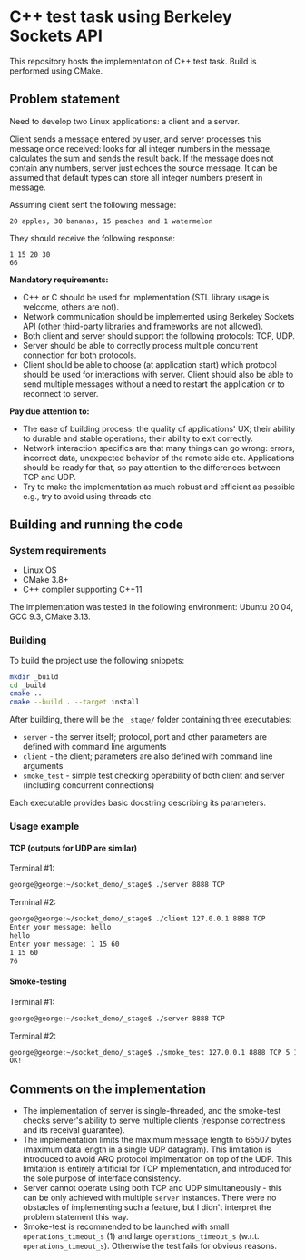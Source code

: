 # C++ test task using Berkeley Sockets API

This repository hosts the implementation of C++ test task. Build is performed using CMake.

## Problem statement

Need to develop two Linux applications: a client and a server.

Client sends a message entered by user, and server processes this message once received: looks for all integer numbers in the message, calculates the sum and sends the result back.
If the message does not contain any numbers, server just echoes the source message. It can be assumed that default types can store all integer numbers present in message.

Assuming client sent the following message:
```
20 apples, 30 bananas, 15 peaches and 1 watermelon
```
They should receive the following response:
```
1 15 20 30
66
```

**Mandatory requirements:**

* C++ or C should be used for implementation (STL library usage is welcome, others are not).
* Network communication should be implemented using Berkeley Sockets API (other third-party libraries and frameworks are not allowed).
* Both client and server should support the following protocols: TCP, UDP.
* Server should be able to correctly process multiple concurrent connection for both protocols.
* Client should be able to choose (at application start) which protocol should be used for interactions with server. Client should also be able to send multiple messages without a need to restart the application or to reconnect to server.

**Pay due attention to:**

* The ease of building process; the quality of applications' UX; their ability to durable and stable operations; their ability to exit correctly.
* Network interaction specifics are that many things can go wrong: errors, incorrect data, unexpected behavior of the remote side etc. Applications should be ready for that, so pay attention to the differences between TCP and UDP.
* Try to make the implementation as much robust and efficient as possible e.g., try to avoid using threads etc.

## Building and running the code

### System requirements

* Linux OS
* CMake 3.8+
* C++ compiler supporting C++11
 
The implementation was tested in the following environment: Ubuntu 20.04, GCC 9.3, CMake 3.13.
 
### Building
 
To build the project use the following snippets:
```bash
mkdir _build
cd _build
cmake ..
cmake --build . --target install
``` 

After building, there will be the `_stage/` folder containing three executables:
* `server` - the server itself; protocol, port and other parameters are defined with command line arguments
* `client` - the client; parameters are also defined with command line arguments
* `smoke_test` - simple test checking operability of both client and server (including concurrent connections)

Each executable provides basic docstring describing its parameters.

### Usage example

#### TCP (outputs for UDP are similar)

Terminal #1:
```bash
george@george:~/socket_demo/_stage$ ./server 8888 TCP 
```

Terminal #2:
```bash
george@george:~/socket_demo/_stage$ ./client 127.0.0.1 8888 TCP
Enter your message: hello
hello
Enter your message: 1 15 60
1 15 60
76
```

#### Smoke-testing

Terminal #1:
```bash
george@george:~/socket_demo/_stage$ ./server 8888 TCP 
```

Terminal #2:
```bash
george@george:~/socket_demo/_stage$ ./smoke_test 127.0.0.1 8888 TCP 5 1024
OK!
```

## Comments on the implementation

* The implementation of server is single-threaded, and the smoke-test checks server's ability to serve multiple clients (response correctness and its receival guarantee).
* The implementation limits the maximum message length to 65507 bytes (maximum data length in a single UDP datagram). This limitation is introduced to avoid ARQ protocol
implmentation on top of the UDP. This limitation is entirely artificial for TCP implementation, and introduced for the sole purpose of interface consistency.
* Server cannot operate using both TCP and UDP simultaneously - this can be only achieved with multiple `server` instances. There were no obstacles of implementing
such a feature, but I didn't interpret the problem statement this way.
* Smoke-test is recommended to be launched with small `operations_timeout_s` (1) and large `operations_timeout_s`
(w.r.t. `operations_timeout_s`). Otherwise the test fails for obvious reasons.
